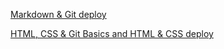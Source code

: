 [Markdown & Git deploy](https://mrio1.github.io/rsschool-cv/cv)

[HTML, CSS & Git Basics  and HTML & CSS deploy](https://mrio1.github.io/rsschool-cv/)
